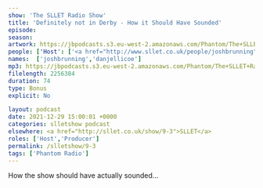 ```yaml
---
show: 'The SLLET Radio Show'
title: 'Definitely not in Derby - How it Should Have Sounded'
episode:
season: 
artwork: https://jbpodcasts.s3.eu-west-2.amazonaws.com/Phantom/The+SLLET+Radio+Show/2021-09-27+-+SLLET+radio+square.png
people: ['Host': ['<a href="http://www.sllet.co.uk/people/joshbrunning">Josh Brunning</a>', '<a href="http://www.sllet.co.uk/people/danjellicoe">Dan Jellicoe</a>']]
names:  ['joshbrunning','danjellicoe']
mp3: https://jbpodcasts.s3.eu-west-2.amazonaws.com/Phantom/The+SLLET+Radio+Show/2021-12-29+-+09-3.mp3
filelength: 2256384
duration: 74
type: Bonus
explicit: No

layout: podcast
date: 2021-12-29 15:00:01 +0000
categories: slletshow podcast
elsewhere: <a href="http://sllet.co.uk/show/9-3">SLLET</a>
roles: ['Host','Producer']
permalink: /slletshow/9-3
tags: ['Phantom Radio']
---
```


How the show should have actually sounded...
